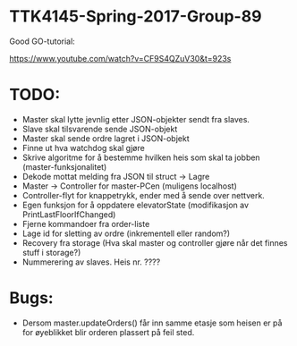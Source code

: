 # TTK4145-Spring-2017-Group-89

Good GO-tutorial:

https://www.youtube.com/watch?v=CF9S4QZuV30&t=923s


# TODO:
* Master skal lytte jevnlig etter JSON-objekter sendt fra slaves.
* Slave skal tilsvarende sende JSON-objekt
* Master skal sende ordre lagret i JSON-objekt
* Finne ut hva watchdog skal gjøre
* Skrive algoritme for å bestemme hvilken heis som skal ta jobben (master-funksjonalitet)
* Dekode mottat melding fra JSON til struct -> Lagre
* Master -> Controller for master-PCen (muligens localhost)
* Controller-flyt for knappetrykk, ender med å sende over nettverk.
* Egen funksjon for å oppdatere elevatorState (modifikasjon av PrintLastFloorIfChanged)
* Fjerne kommandoer fra order-liste
* Lage id for sletting av ordre (inkrementell eller random?)
* Recovery fra storage (Hva skal master og controller gjøre når det finnes stuff i storage?)
* Nummerering av slaves. Heis nr. ????

# Bugs:
* Dersom master.updateOrders() får inn samme etasje som heisen er på for øyeblikket blir orderen plassert på feil sted.